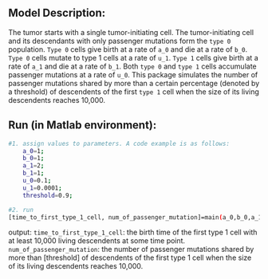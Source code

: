 ## Model Description:
The tumor starts with a single tumor-initiating cell.
The tumor-initiating cell and its descendants with only passenger mutations form the `type 0` population. 
`Type 0` cells give birth at a rate of `a_0` and die at a rate of `b_0`. 
`Type 0` cells mutate to type 1 cells at a rate of `u_1`. 
`Type 1` cells give birth at a rate of `a_1` and die at a rate of `b_1`. 
Both `type 0` and `type 1` cells accumulate passenger mutations at a rate of `u_0`. 
This package simulates the number of passenger mutations shared by more than a certain percentage (denoted by a threshold) of descendents of the first `type 1` cell when the size of its living descendents reaches 10,000.


## Run (in Matlab environment):
```sh
#1. assign values to parameters. A code example is as follows:
    a_0=1;
    b_0=1;
    a_1=2;
    b_1=1;
    u_0=0.1;
    u_1=0.0001;
    threshold=0.9;

#2. run
[time_to_first_type_1_cell, num_of_passenger_mutation]=main(a_0,b_0,a_1,b_1,u_0,u_1,threshold)
```
output:
`time_to_first_type_1_cell`: the birth time of the first type 1 cell with at least 10,000 living descendents at some time point.
`num_of_passenger_mutation`: the number of passenger mutations shared by more than [threshold] of descendents of the first type 1 cell when the size of its living descendents reaches 10,000.


